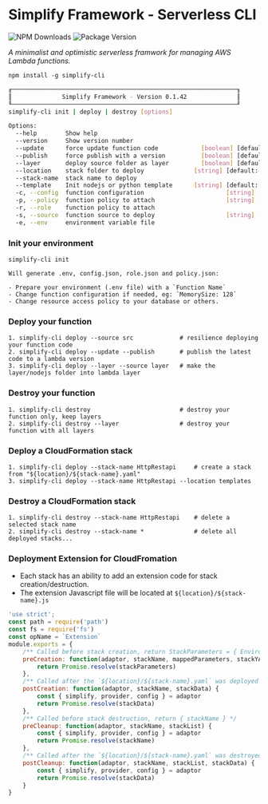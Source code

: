 # Simplify Framework - Serverless CLI

![NPM Downloads](https://img.shields.io/npm/dw/simplify-cli)
![Package Version](https://img.shields.io/github/package-json/v/simplify-framework/serverless?color=green)

*A minimalist and optimistic serverless framwork for managing AWS Lambda functions.*

`npm install -g simplify-cli`

```bash
╓───────────────────────────────────────────────────────────────╖
║              Simplify Framework - Version 0.1.42              ║
╙───────────────────────────────────────────────────────────────╜
simplify-cli init | deploy | destroy [options]

Options:
  --help        Show help                                              [boolean]
  --version     Show version number                                    [boolean]
  --update      force update function code            [boolean] [default: false]
  --publish     force publish with a version          [boolean] [default: false]
  --layer       deploy source folder as layer         [boolean] [default: false]
  --location    stack folder to deploy              [string] [default: "stacks"]
  --stack-name  stack name to deploy                                    [string]
  --template    Init nodejs or python template      [string] [default: "nodejs"]
  -c, --config  function configuration                       [string] [required]
  -p, --policy  function policy to attach                    [string] [required]
  -r, --role    function policy to attach                               [string]
  -s, --source  function source to deploy                    [string] [required]
  -e, --env     environment variable file                               [string]
 ```
  
### Init your environment

    simplify-cli init

    Will generate .env, config.json, role.json and policy.json:
    
    - Prepare your environment (.env file) with a `Function Name`
    - Change function configuration if needed, eg: `MemorySize: 128`
    - Change resource access policy to your database or others.

### Deploy your function

    1. simplify-cli deploy --source src             # resilience deploying your function code 
    2. simplify-cli deploy --update --publish       # publish the latest code to a lambda version
    3. simplify-cli deploy --layer --source layer   # make the layer/nodejs folder into lambda layer

### Destroy your function

    1. simplify-cli destroy                         # destroy your function only, keep layers
    2. simplify-cli destroy --layer                 # destroy your function with all layers

### Deploy a CloudFormation stack

    1. simplify-cli deploy --stack-name HttpRestapi     # create a stack from "${location}/${stack-name}.yaml"
    3. simplify-cli deploy --stack-name HttpRestapi --location templates

### Destroy a CloudFormation stack

    1. simplify-cli destroy --stack-name HttpRestapi    # delete a selected stack name
    2. simplify-cli destroy --stack-name *              # delete all deployed stacks...

### Deployment Extension for CloudFromation

- Each stack has an ability to add an extension code for stack creation/destruction.
- The extension Javascript file will be located at `${location}/${stack-name}.js`

```Javascript
'use strict';
const path = require('path')
const fs = require('fs')
const opName = `Extension`
module.exports = {
    /** Called before stack creation, return StackParameters = { Environmemt, ...} */
    preCreation: function(adaptor, stackName, mappedParameters, stackYAML, stackInputs) {
        return Promise.resolve(stackParameters)
    },
    /** Called after the `${location}/${stack-name}.yaml` was deployed */
    postCreation: function(adaptor, stackName, stackData) {
        const { simplify, provider, config } = adaptor
        return Promise.resolve(stackData)
    },
    /** Called before stack destruction, return { stackName } */
    preCleanup: function(adaptor, stackName, stackList) {
        const { simplify, provider, config } = adaptor
        return Promise.resolve(stackName)
    },
    /** Called after the `${location}/${stack-name}.yaml` was destroyed  */
    postCleanup: function(adaptor, stackName, stackList, stackData) {
        const { simplify, provider, config } = adaptor
        return Promise.resolve(stackData)
    }
}
```